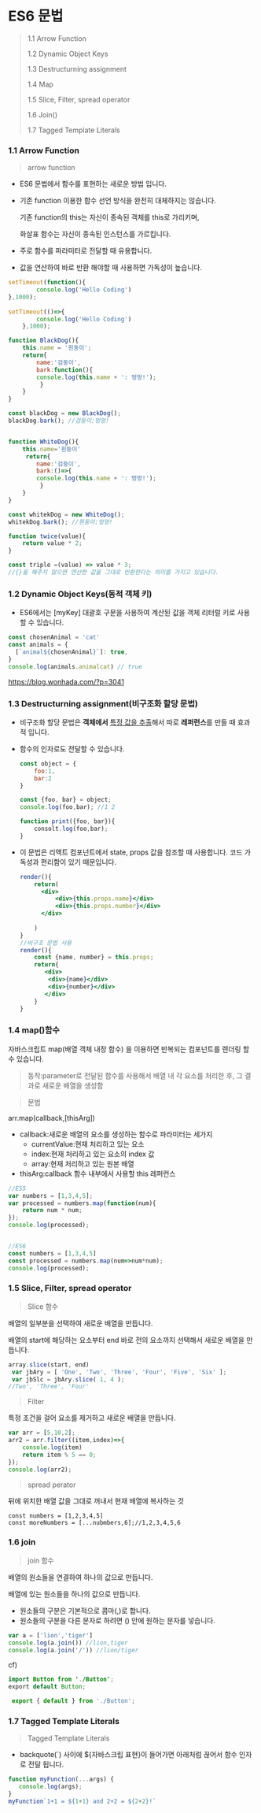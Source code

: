 # ES6 문법

> 1.1 Arrow Function
>
> 1.2 Dynamic Object Keys
>
> 1.3 Destructurning assignment
>
> 1.4 Map
>
> 1.5 Slice, Filter, spread operator
>
> 1.6 Join()
>
> 1.7 Tagged Template Literals



### 1.1 Arrow Function

> arrow function 

- ES6 문법에서 함수를 표현하는 새로운 방법 입니다.

- 기존 function 이용한 함수 선언 방식을 완전히 대체하지는 않습니다.

  기존 function의 this는 자신이 종속된 객체를 this로 가리키며, 

  화살표 함수는 자신이 종속된 인스턴스를 가르킵니다.

- 주로 함수를 파라미터로 전달할 때 유용합니다.

- 값을 연산하여 바로 반환 해야할 때 사용하면 가독성이 높습니다.

```javascript
setTimeout(function(){
    	console.log('Hello Coding')
},1000);
    
setTimeout(()=>{
        console.log('Hello Coding')
    },1000);
```

```javascript
function BlackDog(){
    this.name = '흰둥이';
    return{
        name:'검둥이',
    	bark:function(){
        console.log(this.name + ': 멍멍!');
		 }
    }
}

const blackDog = new BlackDog();
blackDog.bark(); //검둥이:멍멍!


function WhiteDog(){
    this.name='흰둥이'
     return{
        name:'검둥이',
    	bark:()=>{
        console.log(this.name + ': 멍멍!');
		 }
    }
}

const whitekDog = new WhiteDog();
whitekDog.bark(); //흰둥이:멍멍!
```

```javascript
function twice(value){
    return value * 2;
}

const triple =(value) => value * 3;
//{}을 해주지 않으면 연산한 값을 그대로 반환한다는 의미를 가지고 있습니다.
```



### 1.2 Dynamic Object Keys(동적 객체 키)

- ES6에서는 [myKey] 대괄호 구문을 사용하여 계산된 값을 객체 리터럴 키로 사용할 수 있습니다.

```javascript
const chosenAnimal = 'cat'
const animals = {
  [`animal${chosenAnimal}`]: true,
}
console.log(animals.animalcat) // true
```

https://blog.wonhada.com/?p=3041





### 1.3  Destructurning assignment(비구조화 할당 문법)

- 비구조화 할당 문법은 **객체에서**  <u>특정 값을 추출</u>해서  따로 **레퍼런스**를 만들 때 효과적 입니다.

- 함수의 인자로도 전달할 수 있습니다.

  ```javascript
  const object = {
      foo:1,
      bar:2
  }
  
  const {foo, bar} = object;
  console.log(foo,bar); //1 2
  
  function print({foo, bar}){
      consolt.log(foo,bar);
  }
  ```

- 이 문법은 리액트 컴포넌트에서 state, props 값을 참조할 때 사용합니다. 코드 가독성과 편리함이 있기 때문입니다. 

  ```jsx
  render(){
      return(
      	<div>
      		<div>{this.props.name}</div>
      		<div>{this.props.number}</div>
      	</div>
      
      )
  }
  //비구조 문법 사용
  render(){
      const {name, number} = this.props;
      return{
         <div>
          <div>{name}</div>
          <div>{number}</div>
         </div>     
      }
  }
  ```





### 1.4 map()함수

자바스크립트 map(배열 객체 내장 함수) 을 이용하면 반복되는 컴포넌트를 렌더링 할 수 있습니다.

> 동작:parameter로 전달된 함수를 사용해서 배열 내 각 요소를 처리한 후, 그 결과로 새로운 배열을 생성함

> 문법

arr.map(callback,[thisArg])

- callback:새로운 배열의 요소를 생성하는 함수로 파라미터는 세가지
  - currentValue:현재 처리하고 있는 요소
  - index:현재 처리하고 있는 요소의 index 값
  - array:현재 처리하고 있는 원본 배열
- thisArg:callback 함수 내부에서 사용할 this 레퍼런스



```javascript
//ES5
var numbers = [1,3,4,5];
var processed = numbers.map(function(num){
   	return num * num; 
});
console.log(processed);


//ES6
const numbers = [1,3,4,5]
const processed = numbers.map(num=>num*num);
console.log(processed);

```





### 1.5 Slice, Filter, spread operator

> Slice 함수

배열의 일부분을 선택하여 새로운 배열을 만듭니다.

배열의 start에 해당하는 요소부터 end 바로 전의 요소까지 선택해서 새로운 배열을 만듭니다.

```javascript
array.slice(start, end)
 var jbAry = [ 'One', 'Two', 'Three', 'Four', 'Five', 'Six' ];
 var jbSlc = jbAry.slice( 1, 4 );
//Two', 'Three', 'Four'
```



> Filter

특정 조건을 걸어 요소를 제거하고 새로운 배열을 만듭니다.

```javascript
var arr = [5,10,2];
arr2 = arr.filter((item,index)=>{
    console.log(item)
    return item % 5 == 0;
});
console.log(arr2);
```



> spread perator

뒤에 위치한 배열 값을 그대로 꺼내서 현재 배열에 복사하는 것

```
const numbers = [1,2,3,4,5]
const moreNumbers = [...nubmbers,6];//1,2,3,4,5,6
```



### 1.6 join

> join 함수

배열의 원소들을 연결하여 하나의 값으로 만듭니다.

배열에 있는 원소들을 하나의 값으로 만듭니다. 

- 원소들의 구분은 기본적으로 콤마(,)로 합니다.
- 원소들의 구분을 다른 문자로 하려면 () 안에 원하는 문자를 넣습니다.

```javascript
var a = ['lion','tiger']
console.log(a.join()) //lion,tiger
console.log(a.join('/')) //lion/tiger

```





cf)

```java
import Button from './Button';
export default Button;
```

```javascript
 export { default } from './Button';
```



### 1.7 Tagged Template Literals

> Tagged Template Literals

- backquote(`) 사이에 ${자바스크립 표현}이 들어가면 아래처럼 끊어서 함수 인자로 전달 됩니다.

```javascript
function myFunction(...args) {
   console.log(args);
}
myFunction`1+1 = ${1+1} and 2+2 = ${2+2}!`
```

